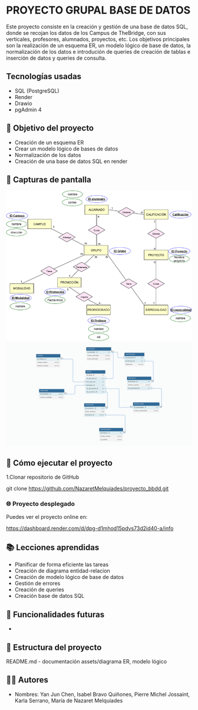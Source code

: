 # PROYECTO GRUPAL BASE DE DATOS
Este proyecto consiste en la creación y gestión de una base de datos SQL, donde se recojan los datos de los Campus de TheBridge, con sus verticales, profesores, alumnados, proyectos, etc.
Los objetivos principales son la realización de un esquema ER, un modelo lógico de base de datos, la normalización de los datos e introdución de queries de creación de tablas e inserción de datos y queries de consulta. 

## Tecnologías usadas
- SQL (PostgreSQL)
- Render
- Drawio
- pgAdmin 4

## 🎯 Objetivo del proyecto
- Creación de un esquema ER
- Crear un modelo lógico de bases de datos
- Normalización de los datos
- Creación de una base de datos SQL en render

## 📸 Capturas de pantalla
![Diagrama ER](assets/Diagrama%20ER.png)
![Modelo lógico BBDD](assets/modelo_logico_db.png)

## 🚀 Cómo ejecutar el proyecto

1.Clonar repositorio de GitHub

git clone https://github.com/NazaretMelquiades/proyecto_bbdd.git

### 🌐 Proyecto desplegado
Puedes ver el proyecto online en:

https://dashboard.render.com/d/dpg-d1mhod15pdvs73d2id40-a/info

## 📚 Lecciones aprendidas
- Planificar de forma eficiente las tareas
- Creación de diagrama entidad-relacion
- Creación de modelo lógico de base de datos 
- Gestión de errores
- Creación de queries
- Creación base de datos SQL

## 🔧 Funcionalidades futuras
- 
## 📂 Estructura del proyecto
README.md - documentación
assets/diagrama ER, modelo lógico

## 🧑‍💻 Autores
- Nombres: Yan Jun Chen, Isabel Bravo Quiñones, Pierre Michel Jossaint, Karla Serrano, María de Nazaret Melquiades